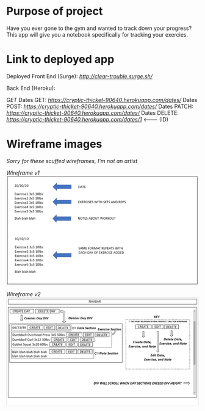 # Purpose of project

Have you ever gone to the gym and wanted to track down your progress?
This app will give you a notebook specifically for tracking your exercies.

# Link to deployed app

Deployed Front End (Surge): _http://clear-trouble.surge.sh/_

Back End (Heroku):

_GET_
Dates GET: _https://cryptic-thicket-90640.herokuapp.com/dates/_
Dates POST: _https://cryptic-thicket-90640.herokuapp.com/dates/_
Dates PATCH: _https://cryptic-thicket-90640.herokuapp.com/dates/_
Dates DELETE: _https://cryptic-thicket-90640.herokuapp.com/dates/1_ <--- (ID)

# Wireframe images

_Sorry for these scuffed wireframes, I'm not an artist_

_Wireframe v1_
![](images_for_readme/mod3wireframe.png)

_Wireframe v2_
![](images_for_readme/mod3wireframeupdated.png)
